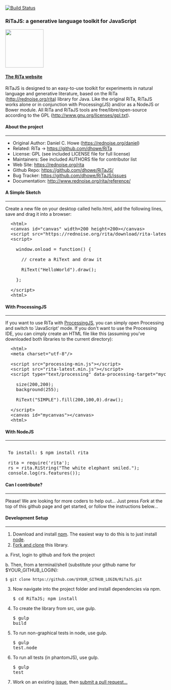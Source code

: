 [![Build Status](https://travis-ci.org/dhowe/RiTaJS.svg?branch=master)](https://travis-ci.org/dhowe/RiTaJS)

### RiTaJS: a generative language toolkit for JavaScript


<a href="https://rednoise.org/rita"><img height=120 src="https://rednoise.org/rita/img/RiTa-logo3.png"/></a>

#### <a href="https://rednoise.org/ritas">The RiTa website</a>

RiTaJS is designed to an easy-to-use toolkit for experiments 
in natural language and generative literature, based on the RiTa 
(http://rednoise.org/rita) library for Java. Like the original RiTa, RiTaJS 
works alone or in conjunction with Processing(JS) and/or as a NodeJS or Bower module.  All RiTa and RiTaJS tools
are free/libre/open-source according to the GPL (http://www.gnu.org/licenses/gpl.txt).



#### About the project
--------
* Original Author:   Daniel C. Howe (https://rednoise.org/daniel)
* Related:           RiTa -> https://github.com/dhowe/RiTa
* License: 			 GPL (see included LICENSE file for full license)
* Maintainers:       See included AUTHORS file for contributor list
* Web Site:          https://rednoise.org/rita
* Github Repo:       https://github.com/dhowe/RiTaJS/
* Bug Tracker:       https://github.com/dhowe/RiTaJS/issues
* Documentation:     http://www.rednoise.org/rita/reference/



#### A Simple Sketch
--------
Create a new file on your desktop called hello.html, add the following lines, save and drag it into a browser:
<pre>
  &lt;html&gt;
  &lt;canvas id="canvas" width=200 height=200&gt;&lt;/canvas&gt;
  &lt;script src="https://rednoise.org/rita/download/rita-latest.min.js"&gt;&lt;/script&gt;
  &lt;script&gt;

    window.onload = function() {
    
      // create a RiText and draw it
      
      RiText("HelloWorld").draw();
      
	};

  &lt;/script&gt;
  &lt;html&gt;
</pre>  


#### With ProcessingJS
--------
If you want to use RiTa with <a href="http://processingjs.org/">ProcessingJS</a>, you can simply open Processing and switch to 'JavaScript' mode. If you don't want to use the Processing IDE, you can cimply create an HTML file like this (assuming you've downloaded both libraries to the current directory):
<pre>
  &lt;html&gt;
  &lt;meta charset="utf-8"/&gt;

  &lt;script src="processing-min.js"&gt;&lt;/script&gt;
  &lt;script src="rita-latest.min.js"&gt;&lt;/script&gt;
  &lt;script type="text/processing" data-processing-target="mycanvas"&gt;

	size(200,200);
	background(255);
	
	RiText("SIMPLE").fill(200,100,0).draw();

  &lt;/script&gt;
  &lt;canvas id="mycanvas"&gt;&lt;/canvas&gt;
  &lt;html&gt;
</pre>  


#### With NodeJS
--------
<pre>
 
 To install: $ npm install rita
 
 rita = require('rita');
 rs = rita.RiString("The white elephant smiled.");
 console.log(rs.features());
</pre>  


#### Can I contribute?
--------
Please! We are looking for more coders to help out... Just press *Fork* at the top of this github page and get started, or follow the instructions below... 


#### Development Setup
--------
1. Download and install <a href="https://npmjs.org/">npm</a>. The easiest way to do this is to just install <a href="http://nodejs.org/">node</a>.
2. <a href="https://help.github.com/articles/fork-a-repo">Fork and clone</a> this library. 
  
  a. First, login to github and fork the project
  
  b. Then, from a terminal/shell (substitute your github name for $YOUR_GITHUB_LOGIN): 
  <pre><code>$ git clone https://github.com/$YOUR_GITHUB_LOGIN/RiTaJS.git</code></pre>
3. Now navigate into the project folder and install dependencies via npm. <pre>$ cd RiTaJS; npm install</pre>
4. To create the library from src, use gulp.<pre>$ gulp build</pre>
5. To run non-graphical tests in node, use gulp.<pre>$ gulp test.node</pre>
6. To run all tests (in phantomJS), use gulp.<pre>$ gulp test</pre>   
7. Work on an existing <a href="https://github.com/dhowe/RiTaJS/issues?state=open">issue</a>, then <a href="https://help.github.com/articles/creating-a-pull-request">submit a pull request...</a>
